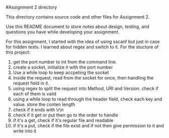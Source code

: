 #Assignment 2 directory

This directory contains source code and other files for Assignment 2.

Use this README document to store notes about design, testing, and
questions you have while developing your assignment.


For this assignment, I started with the idea of using sscanf but just in case for hidden tests. I learned about regex and switch to it.
For the stucture of this project:
1. get the port number to int from the command line.
2. create a socket, initialize it with the port number
3. Use a while loop to keep accpeting the socket
4. Inside the request, read from the socket for once, then handling the request field in it.
5. using regex to split the request into Method, URI and Version. check if each of them is vaild
6. using a while loop to read through the header field, check each key and value. store the conten length
7. check if it ends with \r\n
8. check if it get or put then go to the order to handle
9. if it's a get, check if it's regular file and readable
10. if it's a put, check if the file exist and if not then give permission to it and write into it

